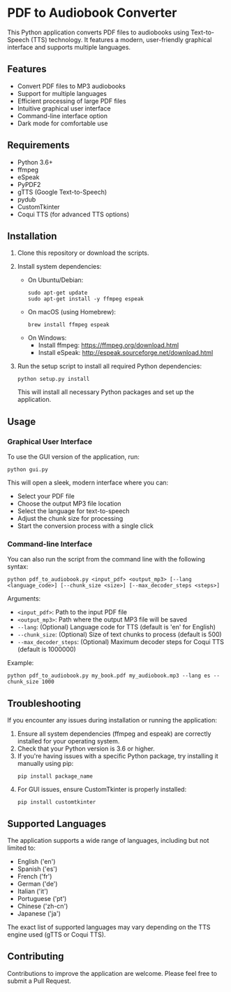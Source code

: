 # PDF to Audiobook Converter

This Python application converts PDF files to audiobooks using Text-to-Speech (TTS) technology. It features a modern, user-friendly graphical interface and supports multiple languages.

## Features

- Convert PDF files to MP3 audiobooks
- Support for multiple languages
- Efficient processing of large PDF files
- Intuitive graphical user interface
- Command-line interface option
- Dark mode for comfortable use

## Requirements

- Python 3.6+
- ffmpeg
- eSpeak
- PyPDF2
- gTTS (Google Text-to-Speech)
- pydub
- CustomTkinter
- Coqui TTS (for advanced TTS options)

## Installation

1. Clone this repository or download the scripts.

2. Install system dependencies:
   - On Ubuntu/Debian:
     ```
     sudo apt-get update
     sudo apt-get install -y ffmpeg espeak
     ```
   - On macOS (using Homebrew):
     ```
     brew install ffmpeg espeak
     ```
   - On Windows:
     - Install ffmpeg: https://ffmpeg.org/download.html
     - Install eSpeak: http://espeak.sourceforge.net/download.html

3. Run the setup script to install all required Python dependencies:

   ```
   python setup.py install
   ```

   This will install all necessary Python packages and set up the application.

## Usage

### Graphical User Interface

To use the GUI version of the application, run:

```
python gui.py
```

This will open a sleek, modern interface where you can:
- Select your PDF file
- Choose the output MP3 file location
- Select the language for text-to-speech
- Adjust the chunk size for processing
- Start the conversion process with a single click

### Command-line Interface

You can also run the script from the command line with the following syntax:

```
python pdf_to_audiobook.py <input_pdf> <output_mp3> [--lang <language_code>] [--chunk_size <size>] [--max_decoder_steps <steps>]
```

Arguments:
- `<input_pdf>`: Path to the input PDF file
- `<output_mp3>`: Path where the output MP3 file will be saved
- `--lang`: (Optional) Language code for TTS (default is 'en' for English)
- `--chunk_size`: (Optional) Size of text chunks to process (default is 500)
- `--max_decoder_steps`: (Optional) Maximum decoder steps for Coqui TTS (default is 1000000)

Example:
```
python pdf_to_audiobook.py my_book.pdf my_audiobook.mp3 --lang es --chunk_size 1000
```

## Troubleshooting

If you encounter any issues during installation or running the application:

1. Ensure all system dependencies (ffmpeg and espeak) are correctly installed for your operating system.
2. Check that your Python version is 3.6 or higher.
3. If you're having issues with a specific Python package, try installing it manually using pip:
   ```
   pip install package_name
   ```
4. For GUI issues, ensure CustomTkinter is properly installed:
   ```
   pip install customtkinter
   ```

## Supported Languages

The application supports a wide range of languages, including but not limited to:

- English ('en')
- Spanish ('es')
- French ('fr')
- German ('de')
- Italian ('it')
- Portuguese ('pt')
- Chinese ('zh-cn')
- Japanese ('ja')

The exact list of supported languages may vary depending on the TTS engine used (gTTS or Coqui TTS).

## Contributing

Contributions to improve the application are welcome. Please feel free to submit a Pull Request.